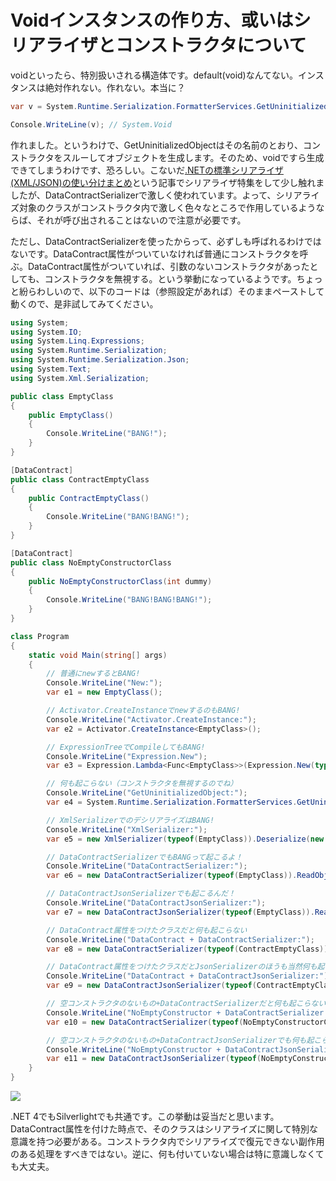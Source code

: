 # Voidインスタンスの作り方、或いはシリアライザとコンストラクタについて

voidといったら、特別扱いされる構造体です。default(void)なんてない。インスタンスは絶対作れない。作れない。本当に？

```csharp
var v = System.Runtime.Serialization.FormatterServices.GetUninitializedObject(typeof(void));

Console.WriteLine(v); // System.Void
```

作れました。というわけで、GetUninitializedObjectはその名前のとおり、コンストラクタをスルーしてオブジェクトを生成します。そのため、voidですら生成できてしまうわけです、恐ろしい。こないだ[.NETの標準シリアライザ(XML/JSON)の使い分けまとめ](http://neue.cc/2011/12/10_357.html)という記事でシリアライザ特集をして少し触れましたが、DataContractSerializerで激しく使われています。よって、シリアライズ対象のクラスがコンストラクタ内で激しく色々なところで作用しているようならば、それが呼び出されることはないので注意が必要です。

ただし、DataContractSerializerを使ったからって、必ずしも呼ばれるわけではないです。DataContract属性がついていなければ普通にコンストラクタを呼ぶ。DataContract属性がついていれば、引数のないコンストラクタがあったとしても、コンストラクタを無視する。という挙動になっているようです。ちょっと紛らわしいので、以下のコードは（参照設定があれば）そのままペーストして動くので、是非試してみてください。

```csharp
using System;
using System.IO;
using System.Linq.Expressions;
using System.Runtime.Serialization;
using System.Runtime.Serialization.Json;
using System.Text;
using System.Xml.Serialization;

public class EmptyClass
{
    public EmptyClass()
    {
        Console.WriteLine("BANG!");
    }
}

[DataContract]
public class ContractEmptyClass
{
    public ContractEmptyClass()
    {
        Console.WriteLine("BANG!BANG!");
    }
}

[DataContract]
public class NoEmptyConstructorClass
{
    public NoEmptyConstructorClass(int dummy)
    {
        Console.WriteLine("BANG!BANG!BANG!");
    }
}

class Program
{
    static void Main(string[] args)
    {
        // 普通にnewするとBANG!
        Console.WriteLine("New:");
        var e1 = new EmptyClass();

        // Activator.CreateInstanceでnewするのもBANG!
        Console.WriteLine("Activator.CreateInstance:");
        var e2 = Activator.CreateInstance<EmptyClass>();

        // ExpressionTreeでCompileしてもBANG!
        Console.WriteLine("Expression.New");
        var e3 = Expression.Lambda<Func<EmptyClass>>(Expression.New(typeof(EmptyClass))).Compile().Invoke();

        // 何も起こらない（コンストラクタを無視するのでね）
        Console.WriteLine("GetUninitializedObject:");
        var e4 = System.Runtime.Serialization.FormatterServices.GetUninitializedObject(typeof(EmptyClass));

        // XmlSerializerでのデシリアライズはBANG!
        Console.WriteLine("XmlSerializer:");
        var e5 = new XmlSerializer(typeof(EmptyClass)).Deserialize(new MemoryStream(Encoding.UTF8.GetBytes("<EmptyClass />")));

        // DataContractSerializerでもBANGって起こるよ！
        Console.WriteLine("DataContractSerializer:");
        var e6 = new DataContractSerializer(typeof(EmptyClass)).ReadObject(new MemoryStream(Encoding.UTF8.GetBytes("<EmptyClass xmlns=\"http://schemas.datacontract.org/2004/07/\" />")));

        // DataContractJsonSerializerでも起こるんだ！
        Console.WriteLine("DataContractJsonSerializer:");
        var e7 = new DataContractJsonSerializer(typeof(EmptyClass)).ReadObject(new MemoryStream(Encoding.UTF8.GetBytes("{}")));

        // DataContract属性をつけたクラスだと何も起こらない
        Console.WriteLine("DataContract + DataContractSerializer:");
        var e8 = new DataContractSerializer(typeof(ContractEmptyClass)).ReadObject(new MemoryStream(Encoding.UTF8.GetBytes("<ContractEmptyClass xmlns=\"http://schemas.datacontract.org/2004/07/\" />")));

        // DataContract属性をつけたクラスだとJsonSerializerのほうも当然何も起こらない
        Console.WriteLine("DataContract + DataContractJsonSerializer:");
        var e9 = new DataContractJsonSerializer(typeof(ContractEmptyClass)).ReadObject(new MemoryStream(Encoding.UTF8.GetBytes("{}")));

        // 空コンストラクタのないもの+DataContractSerializerだと何も起こらない
        Console.WriteLine("NoEmptyConstructor + DataContractSerializer:");
        var e10 = new DataContractSerializer(typeof(NoEmptyConstructorClass)).ReadObject(new MemoryStream(Encoding.UTF8.GetBytes("<NoEmptyConstructorClass xmlns=\"http://schemas.datacontract.org/2004/07/\" />")));

        // 空コンストラクタのないもの+DataContractJsonSerializerでも何も起こらない
        Console.WriteLine("NoEmptyConstructor + DataContractJsonSerializer:");
        var e11 = new DataContractJsonSerializer(typeof(NoEmptyConstructorClass)).ReadObject(new MemoryStream(Encoding.UTF8.GetBytes("{}")));
    }
}
```

<p class="noindent">
	<img src="http://neue.cc/wp-content/uploads/image/constuctorvoid.jpg">
</p>

.NET 4でもSilverlightでも共通です。この挙動は妥当だと思います。DataContract属性を付けた時点で、そのクラスはシリアライズに関して特別な意識を持つ必要がある。コンストラクタ内でシリアライズで復元できない副作用のある処理をすべきではない。逆に、何も付いていない場合は特に意識しなくても大丈夫。